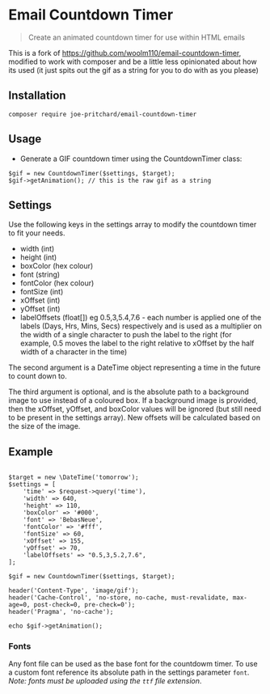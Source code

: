 # Email Countdown Timer

> Create an animated countdown timer for use within HTML emails

This is a fork of https://github.com/woolm110/email-countdown-timer, modified to work with composer and be 
a little less opinionated about how its used (it just spits out the gif as a string for you to do with as you please) 

## Installation
`composer require joe-pritchard/email-countdown-timer`

## Usage
- Generate a GIF countdown timer using the CountdownTimer class:
```$php
$gif = new CountdownTimer($settings, $target);
$gif->getAnimation(); // this is the raw gif as a string
```

## Settings

Use the following keys in the settings array to modify the countdown timer to fit your needs. 
- width (int)
- height (int)
- boxColor (hex colour)
- font (string)
- fontColor (hex colour)
- fontSize (int)
- xOffset (int)
- yOffset (int)
- labelOffsets (float[]) eg 0.5,3,5.4,7.6 - each number is applied one of the labels (Days, Hrs, Mins, Secs) respectively
                         and is used as a multiplier on the width of a single character to push the label to the right 
                         (for example, 0.5 moves the label to the right relative to xOffset by the half width of a 
                         character in the time)

The second argument is a DateTime object representing a time in the future to count down to.

The third argument is optional, and is the absolute path to a background image to use instead of a coloured box.
If a background image is provided, then the xOffset, yOffset, and boxColor values will be ignored 
(but still need to be present in the settings array). New offsets will be calculated based on the size of the image.

## Example

```$php

$target = new \DateTime('tomorrow');
$settings = [
    'time' => $request->query('time'),
    'width' => 640,
    'height' => 110,
    'boxColor' => '#000',
    'font' => 'BebasNeue',
    'fontColor' => '#fff',
    'fontSize' => 60,
    'xOffset' => 155,
    'yOffset' => 70,
    'labelOffsets' => "0.5,3,5.2,7.6",
];

$gif = new CountdownTimer($settings, $target);

header('Content-Type', 'image/gif');
header('Cache-Control', 'no-store, no-cache, must-revalidate, max-age=0, post-check=0, pre-check=0');
header('Pragma', 'no-cache');

echo $gif->getAnimation();
```

### Fonts

Any font file can be used as the base font for the countdowm timer. To use a custom font reference its absolute path in the settings parameter `font`. *Note: fonts must be uploaded using the `ttf` file extension*.
